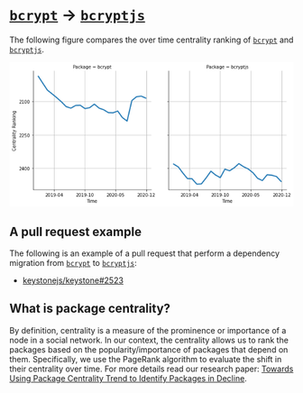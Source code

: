 # [`bcrypt`](https://www.npmjs.com/package/bcrypt) -> [`bcryptjs`](https://www.npmjs.com/package/bcryptjs)

The following figure compares the over time centrality ranking of [`bcrypt`](https://www.npmjs.com/package/bcrypt) and [`bcryptjs`](https://www.npmjs.com/package/bcryptjs).

![the centrality of bcrypt and bcryptjs](../figs/bcrypt_bcryptjs.png)

## A pull request example

The following is an example of a pull request that perform a dependency migration from [`bcrypt`](https://www.npmjs.com/package/bcrypt) to [`bcryptjs`](https://www.npmjs.com/package/bcryptjs):

- [keystonejs/keystone#2523](https://github.com/keystonejs/keystone/pull/2523)

## What is package centrality?

By definition, centrality is a measure of the prominence or importance of a node in a social network.
In our context, the centrality allows us to rank the packages based on the popularity/importance of packages that depend on them.
Specifically, we use the PageRank algorithm to evaluate the shift in their centrality over time.
For more details read our research paper: [Towards Using Package Centrality Trend to Identify Packages in Decline](https://arxiv.org/abs/2107.10168).
